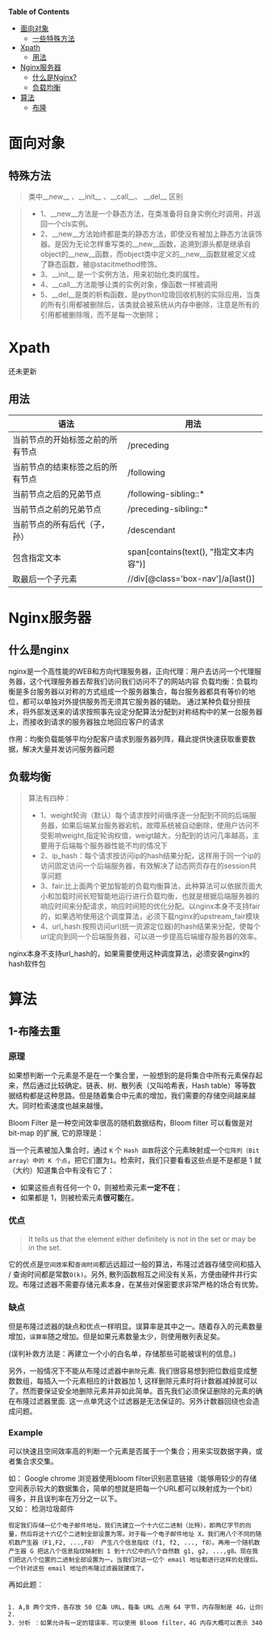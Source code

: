 
<!-- markdown-toc start - Don't edit this section. Run M-x markdown-toc-generate-toc again -->
**Table of Contents**

* [面向对象](#面向对象)
	* [一些特殊方法](#特殊方法)
* [Xpath](#xpath)   
	* [用法](#用法)
* [Nginx服务器](#nginx服务器)
	* [什么是Nginx?](#什么是nginx)
	* [负载均衡](#负载均衡)
* [算法](#算法)
	* [布隆](#1-布隆去重)
     
<!-- markdown-toc end -->
 
# 面向对象 
## 特殊方法

>类中\_\_new\_\_ 、\_\_init\_\_ 、\_\_call\_\_、 \_\_del\_\_ 区别

> * 1、\_\_new\_\_方法是一个静态方法，在类准备将自身实例化时调用，并返回一个cls实例。
> * 2、\_\_new\_\_方法始终都是类的静态方法，即使没有被加上静态方法装饰器。是因为无论怎样重写类的\_\_new\_\_函数，追溯到源头都是继承自object的\_\_new\_\_函数，而object类中定义的\_\_new\_\_函数就被定义成了静态函数，被@stacitmethod修饰。
> * 3、\_\_init\_\_ 是一个实例方法，用来初始化类的属性。
> * 4、\_\_call\_\_方法能够让类的实例对象，像函数一样被调用
> * 5、\_\_del\_\_是类的析构函数，是python垃圾回收机制的实际应用，当类的所有引用都被删除后，该类就会被系统从内存中删除，注意是所有的引用都被删除哦，而不是每一次删除；

# Xpath
 还未更新
## 用法
|语法|用法|
| ----|-----|
|当前节点的开始标签之前的所有节点| /preceding|
|当前节点的结束标签之后的所有节点| /following|
|当前节点之后的兄弟节点 | /following-sibling::*|
|当前节点之前的兄弟节点 | /preceding-sibling::*|
|当前节点的所有后代（子，孙）|/descendant|
|包含指定文本|span[contains(text(), "指定文本内容")]|
|取最后一个子元素| //div[@class='box-nav']/a[last()]|

# Nginx服务器
## 什么是nginx

nginx是一个高性能的WEB和方向代理服务器，正向代理：用户去访问一个代理服务器，这个代理服务器去帮我们访问我们访问不了的网站内容
    负载均衡：负载均衡是多台服务器以对称的方式组成一个服务器集合，每台服务器都具有等价的地位，都可以单独对外提供服务而无须其它服务器的辅助。
    通过某种负载分担技术，将外部发送来的请求按照事先设定分配算法分配到对称结构中的某一台服务器上，而接收到请求的服务器独立地回应客户的请求
   
   作用：均衡负载能够平均分配客户请求到服务器列阵，藉此提供快速获取重要数据，解决大量并发访问服务器问题

## 负载均衡

> 算法有四种：
>
> * 1、weight轮询（默认）每个请求按时间循序逐一分配到不同的后端服务器，如果后端某台服务器宕机，故障系统被自动删除，使用户访问不受影响weight,指定轮询权值，weigt越大，分配到的访问几率越高，主要用于后端每个服务器性能不均的情况下
> * 2、ip_hash：每个请求按访问ip的hash结果分配，这样用于同一个ip的访问固定访问一个后端服务器，有效解决了动态网页存在的session共享问题
> * 3、fair:比上面两个更加智能的负载均衡算法，此种算法可以依据页面大小和加载时间长短智能地运行进行负载均衡，也就是根据后端服务器的响应时间来分配请求，响应时间短的优化分配。以nginx本身不支持fair的，如果选哟使用这个调度算法，必须下载nginx的upstream_fair模块
> * 4、url_hash:按照访问url(统一资源定位器)的hash结果来分配，使每个url定向到同一个后端服务器，可以进一步提高后端缓存服务器的效率。

nginx本身不支持url_hash的，如果需要使用这种调度算法，必须安装nginx的hash软件包


# 算法
## 1-布隆去重
<h3 id="articleHeader3"><a name="t4"></a>原理</h3>
<p>如果想判断一个元素是不是在一个集合里，一般想到的是将集合中所有元素保存起来，然后通过比较确定。链表、树、散列表（又叫哈希表，Hash table）等等数据结构都是这种思路。但是随着集合中元素的增加，我们需要的存储空间越来越大。同时检索速度也越来越慢。</p>
<p>Bloom Filter 是一种空间效率很高的随机数据结构，Bloom filter 可以看做是对 bit-map 的扩展, 它的原理是：</p>
<p>当一个元素被加入集合时，通过 <code>K</code> 个 <code>Hash 函数</code>将这个元素映射成一个<code>位阵列（Bit array）中的 K 个点</code>，把它们置为<code>1</code>。检索时，我们只要看看这些点是不是都是 1 就（大约）知道集合中有没有它了：</p>
<ul><li>如果这些点有任何一个 0，则被检索元素<strong>一定不在</strong>；</li><li>如果都是 1，则被检索元素<strong>很可能</strong>在。</li></ul><h3 id="articleHeader4"><a name="t5"></a>优点</h3>
<blockquote>
<p>It tells us that the element either definitely is not in the set or may be in the set.</p>
</blockquote>
<p>它的优点是<code>空间效率</code>和<code>查询时间</code>都远远超过一般的算法，布隆过滤器存储空间和插入 / 查询时间都是常数<code>O(k)</code>。另外, 散列函数相互之间没有关系，方便由硬件并行实现。布隆过滤器不需要存储元素本身，在某些对保密要求非常严格的场合有优势。</p>
<h3 id="articleHeader5"><a name="t6"></a>缺点</h3>
<p>但是布隆过滤器的缺点和优点一样明显。误算率是其中之一。随着存入的元素数量增加，<code>误算率</code>随之增加。但是如果元素数量太少，则使用散列表足矣。</p>
<p>(误判补救方法是：再建立一个小的白名单，存储那些可能被误判的信息。)</p>
<p>另外，一般情况下不能从布隆过滤器中<code>删除</code>元素. 我们很容易想到把位数组变成整数数组，每插入一个元素相应的计数器加 1, 这样删除元素时将计数器减掉就可以了。然而要保证安全地删除元素并非如此简单。首先我们必须保证删除的元素的确在布隆过滤器里面. 这一点单凭这个过滤器是无法保证的。另外计数器回绕也会造成问题。</p>
<h3 id="articleHeader6"><a name="t7"></a>Example</h3>
<p>可以快速且空间效率高的判断一个元素是否属于一个集合；用来实现数据字典，或者集合求交集。</p>
<p>如： Google chrome 浏览器使用bloom filter识别恶意链接（能够用较少的存储空间表示较大的数据集合，简单的想就是把每一个URL都可以映射成为一个bit）<br>
得多，并且误判率在万分之一以下。<br>
又如： 检测垃圾邮件</p>
<div class="widget-codetool">
<div class="widget-codetool--inner"><span title="" class="selectCode code-tool"></span><span title="" class="copyCode code-tool"></span><span title="" class="saveToNote code-tool"></span></div>
</div>
<pre class="hljs" name="code" onclick="hljs.copyCode(event)"><code class="hljs">假定我们存储一亿个电子邮件地址，我们先建立一个十六亿二进制（比特），即两亿字节的向量，然后将这十六亿个二进制全部设置为零。对于每一个电子邮件地址 X，我们用八个不同的随机数产生器（F1,F2, ...,F8） 产生八个信息指纹（f1, f2, ..., f8）。再用一个随机数产生器 G 把这八个信息指纹映射到 1 到十六亿中的八个自然数 g1, g2, ...,g8。现在我们把这八个位置的二进制全部设置为一。当我们对这一亿个 email 地址都进行这样的处理后。一个针对这些 email 地址的布隆过滤器就建成了。
</code><div class="hljs-button" data-title="复制"></div></pre>
<p>再如此题：</p>
<div class="widget-codetool" style="display:block;">
<div class="widget-codetool--inner"><span title="" class="selectCode code-tool"></span><span title="" class="copyCode code-tool"></span><span title="" class="saveToNote code-tool"></span></div>
</div>
<pre class="hljs" name="code" onclick="hljs.copyCode(event)"><code class="hljs vbscript"><ol class="hljs-ln" style="width:2057px"><li><div class="hljs-ln-numbers"><div class="hljs-ln-line hljs-ln-n" data-line-number="1"></div></div><div class="hljs-ln-code"><div class="hljs-ln-line">A,B 两个文件，各存放 <span class="hljs-number">50</span> 亿条 URL，每条 URL 占用 <span class="hljs-number">64</span> 字节，内存限制是 <span class="hljs-number">4</span>G，让你找出 A,B 文件共同的 URL。如果是三个乃至 n 个文件呢？</div></div></li><li><div class="hljs-ln-numbers"><div class="hljs-ln-line hljs-ln-n" data-line-number="2"></div></div><div class="hljs-ln-code"><div class="hljs-ln-line"> </div></div></li><li><div class="hljs-ln-numbers"><div class="hljs-ln-line hljs-ln-n" data-line-number="3"></div></div><div class="hljs-ln-code"><div class="hljs-ln-line">分析 ：如果允许有一定的错误率，可以使用 Bloom <span class="hljs-built_in">filter</span>，<span class="hljs-number">4</span>G 内存大概可以表示 <span class="hljs-number">340</span> 亿 bit。将其中一个文件中的 url 使用 Bloom <span class="hljs-built_in">filter</span> 映射为这 <span class="hljs-number">340</span> 亿 bit，然后挨个读取另外一个文件的 url，检查是否与 Bloom <span class="hljs-built_in">filter</span>，如果是，那么该 url 应该是共同的 url（注意会有一定的错误率）。”</div></div></li></ol></code><div class="hljs-button" data-title="复制"></div></pre>
            </div>

